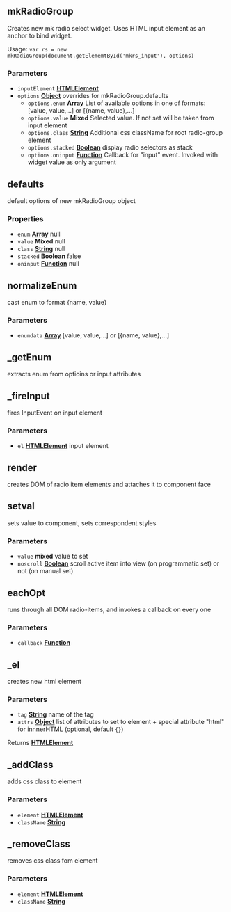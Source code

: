 <!-- Generated by documentation.js. Update this documentation by updating the source code. -->

## mkRadioGroup

Creates new mk radio select widget. 
Uses HTML input element as an anchor to bind widget.

Usage: `var rs = new mkRadioGroup(document.getElememtById('mkrs_input'), options)`

### Parameters

-   `inputElement` **[HTMLElement][1]** 
-   `options` **[Object][2]** overrides for mkRadioGroup.defaults
    -   `options.enum` **[Array][3]** List of available options in one of formats: [value, value,...] or [{name, value},...]
    -   `options.value` **Mixed** Selected value. If not set will be taken from input element
    -   `options.class` **[String][4]** Additional css className for root radio-group element
    -   `options.stacked` **[Boolean][5]** display radio selectors as stack
    -   `options.oninput` **[Function][6]** Callback for "input" event. Invoked with widget value as only argument

## defaults

default options of new mkRadioGroup object

### Properties

-   `enum` **[Array][3]** null
-   `value` **Mixed** null
-   `class` **[String][4]** null
-   `stacked` **[Boolean][5]** false
-   `oninput` **[Function][6]** null

## normalizeEnum

cast enum to format {name, value}

### Parameters

-   `enumdata` **[Array][3]** [value, value,...] or [{name, value},...]

## \_getEnum

extracts enum from optioins or input attributes

## \_fireInput

fires InputEvent on input element

### Parameters

-   `el` **[HTMLElement][1]** input element

## render

creates DOM of radio item elements and attaches it to component face

## setval

sets value to component, sets correspondent styles

### Parameters

-   `value` **mixed** value to set
-   `noscroll` **[Boolean][5]** scroll active item into view (on programmatic set) or not (on manual set)

## eachOpt

runs through all DOM radio-items, and invokes a callback on every one

### Parameters

-   `callback` **[Function][6]** 

## \_el

creates new html element

### Parameters

-   `tag` **[String][4]** name of the tag
-   `attrs` **[Object][2]** list of attributes to set to element + special attribute "html" for innnerHTML (optional, default `{}`)

Returns **[HTMLElement][1]** 

## \_addClass

adds css class to element

### Parameters

-   `element` **[HTMLElement][1]** 
-   `className` **[String][4]** 

## \_removeClass

removes css class fom element

### Parameters

-   `element` **[HTMLElement][1]** 
-   `className` **[String][4]** 

[1]: https://developer.mozilla.org/docs/Web/HTML/Element

[2]: https://developer.mozilla.org/docs/Web/JavaScript/Reference/Global_Objects/Object

[3]: https://developer.mozilla.org/docs/Web/JavaScript/Reference/Global_Objects/Array

[4]: https://developer.mozilla.org/docs/Web/JavaScript/Reference/Global_Objects/String

[5]: https://developer.mozilla.org/docs/Web/JavaScript/Reference/Global_Objects/Boolean

[6]: https://developer.mozilla.org/docs/Web/JavaScript/Reference/Statements/function
